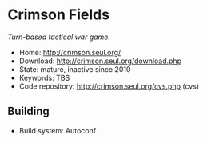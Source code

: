 # Crimson Fields

_Turn-based tactical war game._

- Home: http://crimson.seul.org/
- Download: http://crimson.seul.org/download.php
- State: mature, inactive since 2010
- Keywords: TBS
- Code repository: http://crimson.seul.org/cvs.php (cvs)

## Building

- Build system: Autoconf

